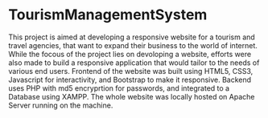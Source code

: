 # TourismManagementSystem
This project is aimed at developing a responsive website for a tourism and travel agencies,
that want to expand their business to the world of internet.
While the focous of the project lies on devoloping a website,
efforts were also made to build a responsive application that would tailor to the needs of various end users.
Frontend of the website was built using HTML5, CSS3, Javascript for interactivity, and Bootstrap to make it responsive.
Backend uses PHP with md5 encryprtion for passwords, and integrated to a Database using XAMPP.
The whole website was locally hosted on Apache Server running on the machine.

